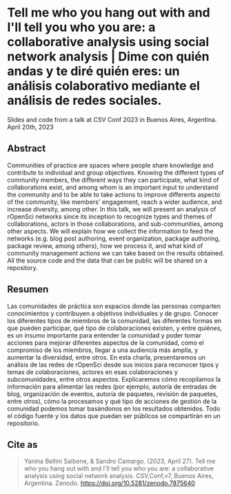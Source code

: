 # Tell me who you hang out with and I'll tell you who you are: a collaborative analysis using social network analysis | Dime con quién andas y te diré quién eres: un análisis colaborativo mediante el análisis de redes sociales.

Slides and code from a talk at CSV Conf 2023 in Buenos Aires, Argentina. April 20th, 2023


## Abstract 

Communities of practice are spaces where people share knowledge and contribute to individual and group objectives. Knowing the different types of community members, the different ways they can participate, what kind of collaborations exist, and among whom is an important input to understand the community and to be able to take actions to improve differents aspecto of the community, like members' engagement, reach a wider audience, and increase diversity, among other. In this talk, we will present an analysis of rOpenSci networks since its inception to recognize types and themes of collaborations, actors in those collaborations, and sub-communities, among other aspects. We will explain how we collect the information to feed the networks (e.g. blog post authoring, event organization, package authoring, package review, among others), how we process it, and what kind of community management actions we can take based on the results obtained. All the source code and the data that can be public will be shared on a repository.

## Resumen

Las comunidades de práctica son espacios donde las personas comparten conocimientos y contribuyen a objetivos individuales y de grupo. Conocer los diferentes tipos de miembros de la comunidad, las diferentes formas en que pueden participar, qué tipo de colaboraciones existen, y entre quiénes, es un insumo importante para entender la comunidad y poder tomar acciones para mejorar diferentes aspectos de la comunidad, como el compromiso de los miembros, llegar a una audiencia más amplia, y aumentar la diversidad, entre otros. En esta charla, presentaremos un análisis de las redes de rOpenSci desde sus inicios para reconocer tipos y temas de colaboraciones, actores en esas colaboraciones y subcomunidades, entre otros aspectos. Explicaremos cómo recopilamos la información para alimentar las redes (por ejemplo, autoría de entradas de blog, organización de eventos, autoría de paquetes, revisión de paquetes, entre otros), cómo la procesamos y qué tipo de acciones de gestión de la comunidad podemos tomar basándonos en los resultados obtenidos. Todo el código fuente y los datos que puedan ser públicos se compartirán en un repositorio.

## Cite as

> Yanina Bellini Saibene, & Sandro Camargo. (2023, April 27). Tell me who you hang out with and I'll tell you who you are: a collaborative analysis using social network analysis. CSV,Conf,v7, Buenos Aires, Argentina. Zenodo. https://doi.org/10.5281/zenodo.7875640
